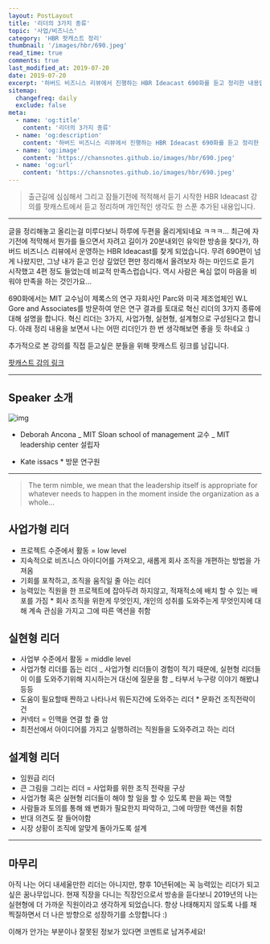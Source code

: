 ```yaml
---
layout: PostLayout
title: '리더의 3가지 종류'
topic: '사업/비즈니스'
category: 'HBR 팟캐스트 정리'
thumbnail: '/images/hbr/690.jpeg'
read_time: true
comments: true
last_modified_at: 2019-07-20
date: 2019-07-20
excerpt: '하버드 비즈니스 리뷰에서 진행하는 HBR Ideacast 690화를 듣고 정리한 내용입니다.'
sitemap:
  changefreq: daily
  exclude: false
meta:
  - name: 'og:title'
    content: '리더의 3가지 종류'
  - name: 'og:description'
    content: '하버드 비즈니스 리뷰에서 진행하는 HBR Ideacast 690화를 듣고 정리한 내용입니다.'
  - name: 'og:image'
    content: 'https://chansnotes.github.io/images/hbr/690.jpeg'
  - name: 'og:url'
    content: 'https://chansnotes.github.io/images/hbr/690.jpeg'
---
```


> 출근길에 심심해서 그리고 잠들기전에 적적해서 듣기 시작한 HBR Ideacast 강의를 팟캐스트에서 듣고 정리하며 개인적인 생각도 한 스푼 추가된 내용입니다.

---

글을 정리해놓고 올리는걸 미루다보니 하루에 두편을 올리게되네요 ㅋㅋㅋ...
최근에 자기전에 적막해서 뭔가를 들으면서 자려고 길이가 20분내외인 유익한 방송을 찾다가, 하버드 비즈니스 리뷰에서 운영하는 HBR Ideacast를 찾게 되었습니다.
무려 690편이 넘게 나왔지만, 그냥 내가 듣고 인상 깊었던 편만 정리해서 올려보자 하는 마인드로 듣기 시작했고 4편 정도 들었는데 비교적 만족스럽습니다.
역시 사람은 욕심 없이 마음을 비워야 만족을 하는 것인가요...

690화에서는 MIT 교수님이 제록스의 연구 자회사인 Parc와 미국 제조업체인 W.L Gore and Associates를 방문하여 얻은 연구 결과를 토대로 혁신 리더의 3가지 종류에 대해 설명을 합니다.
혁신 리더는 3가지, 사업가형, 실현형, 설계형으로 구성된다고 합니다.
아래 정리 내용을 보면서 나는 어떤 리더인가 한 번 생각해보면 좋을 듯 하네요 :)

추가적으로 본 강의를 직접 듣고싶은 분들을 위해 팟캐스트 링크를 남깁니다.

[팟캐스트 강의 링크](https://podcasts.google.com/?feed=aHR0cDovL2ZlZWRzLmhhcnZhcmRidXNpbmVzcy5vcmcvaGFydmFyZGJ1c2luZXNzL2lkZWFjYXN0&episode=dGFnOmF1ZGlvLmhici5vcmcsMjAwNi0wNS0wODppZGVhY2FzdC4wNjkw)

---

## Speaker 소개

![img](https://i.ytimg.com/vi/_vmqWic841w/hqdefault.jpg)

- Deborah Ancona
  _ MIT Sloan school of management 교수
  _ MIT leadership center 설립자

- Kate issacs \* 방문 연구원

---

> The term nimble, we mean that the leadership itself is appropriate for whatever needs to happen in the moment inside the organization as a whole...

## 사업가형 리더

- 프로젝트 수준에서 활동 = low level
- 지속적으로 비즈니스 아이디어를 가져오고, 새롭게 회사 조직을 개편하는 방법을 가져옴
- 기회를 포착하고, 조직을 움직일 줄 아는 리더
- 능력있는 직원을 한 프로젝트에 잡아두려 하지않고, 적재적소에 배치 할 수 있는 배포를 가짐 \* 회사 조직을 위한게 무엇인지, 개인의 성취를 도와주는게 무엇인지에 대해 계속 관심을 가지고 그에 따른 액션을 취함

## 실현형 리더

- 사업부 수준에서 활동 = middle level
- 사업가형 리더를 돕는 리더
  _ 사업가형 리더들이 경험이 적기 때문에, 실현형 리더들이 이를 도와주기위해 지시하는거 대신에 질문을 함
  _ 타부서 누구랑 이야기 해봤냐 등등
- 도움이 필요할때 짠하고 나타나서 뭐든지간에 도와주는 리더 \* 문화건 조직전략이건
- 커넥터 = 인맥을 연결 할 줄 암
- 최전선에서 아이디어를 가지고 실행하려는 직원들을 도와주려고 하는 리더

## 설계형 리더

- 임원급 리더
- 큰 그림을 그리는 리더 = 사업화를 위한 조직 전략을 구상
- 사업가형 혹은 실현형 리더들이 해야 할 일을 할 수 있도록 판을 짜는 역할
- 사람들과 토의를 통해 왜 변화가 필요한지 파악하고, 그에 마땅한 액션을 취함
- 반대 의견도 잘 들어야함
- 시장 상황이 조직에 알맞게 돌아가도록 설계

---

## 마무리

아직 나는 어디 내세울만한 리더는 아니지만, 향후 10년뒤에는 꼭 능력있는 리더가 되고 싶은 꿈나무입니다.
현재 직장을 다니는 직장인으로서 방송을 듣다보니 2019년의 나는 실현형에 더 가까운 직원이라고 생각하게 되었습니다.
항상 나태해지지 않도록 나를 채찍질하면서 더 나은 방향으로 성장하기를 소망합니다 :)

이해가 안가는 부분이나 잘못된 정보가 있다면 코멘트로 남겨주세요!
